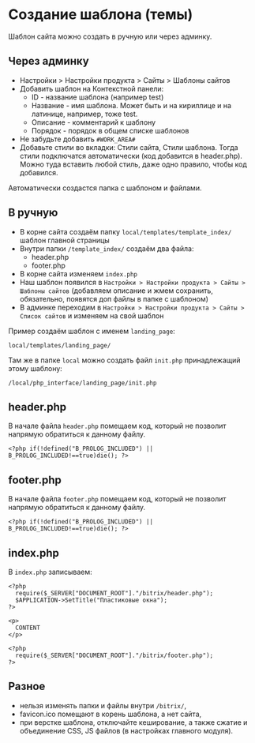 # Создание шаблона (темы)
Шаблон сайта можно создать в ручную или через админку.

## Через админку
- Настройки > Настройки продукта > Сайты > Шаблоны сайтов
- Добавить шаблон на Контекстной панели:
  - ID - название шаблона (например test)
  - Название - имя шаблона. Может быть и на кириллице и на латинице, например, тоже test.
  - Описание - комментарий к шаблону
  - Порядок - порядок в общем списке шаблонов
- Не забудьте добавить `#WORK_AREA#`
- Добавьте стили во вкладки: Стили сайта, Стили шаблона. Тогда стили подключатся автоматически (код добавится в header.php). Можно туда вставить любой стиль, даже одно правило, чтобы код добавился.

Автоматически создастся папка с шаблоном и файлами. 

## В ручную
- В корне сайта создаём папку `local/templates/template_index/` шаблон главной страницы
- Внутри папки `/template_index/` создаём два файла:
  - header.php
  - footer.php
- В корне сайта изменяем `index.php`
- Наш шаблон появился в `Настройки > Настройки продукта > Сайты > Шаблоны сайтов` (добавляем описание и жмем сохранить, обязательно, появятся доп файлы в папке с шаблоном)
- В админке переходим в `Настройки > Настройки продукта > Сайты > Список сайтов` и изменяем на свой шаблон

Пример создаём шаблон с именем `landing_page`:

    local/templates/landing_page/

Там же в папке `local` можно создать файл `init.php` принадлежащий этому шаблону:

    /local/php_interface/landing_page/init.php

## header.php
В начале файла `header.php` помещаем код, который не позволит напрямую обратиться к данному файлу.

    <?php if(!defined("B_PROLOG_INCLUDED") || B_PROLOG_INCLUDED!==true)die(); ?>

## footer.php
В начале файла `footer.php` помещаем код, который не позволит напрямую обратиться к данному файлу.

    <?php if(!defined("B_PROLOG_INCLUDED") || B_PROLOG_INCLUDED!==true)die(); ?>

## index.php
В `index.php` записываем:

    <?php
      require($_SERVER["DOCUMENT_ROOT"]."/bitrix/header.php");
      $APPLICATION->SetTitle("Пластиковые окна");
    ?>

    <p>
      CONTENT
    </p>

    <?php
      require($_SERVER["DOCUMENT_ROOT"]."/bitrix/footer.php");
    ?>

## Разное
- нельзя изменять папки и файлы внутри `/bitrix/`,
- favicon.ico помещают в корень шаблона, а нет сайта,
- при верстке шаблона, отключайте кеширование, а также сжатие и объединение CSS, JS файлов (в настройках главного модуля).
